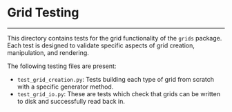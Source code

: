 # Grid Testing

---

This directory contains tests for the grid functionality of the `grids` package.
Each test is designed to validate specific aspects of grid creation, manipulation, and rendering.

The following testing files are present:

- `test_grid_creation.py`: Tests building each type of grid from scratch
  with a specific generator method.
- `test_grid_io.py`: These are tests which check that grids can be written
  to disk and successfully read back in.
